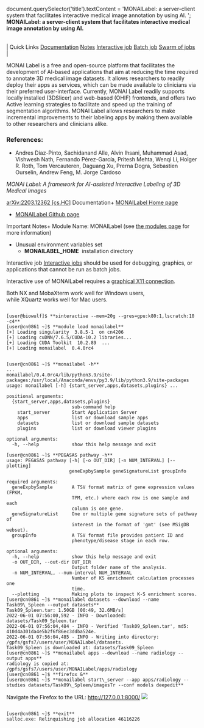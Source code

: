 

document.querySelector('title').textContent = 'MONAILabel: a server-client system that facilitates interactive medical image annotation by using AI. ';
**MONAILabel: a server-client system that facilitates interactive medical image annotation by using AI.** 


|  |
| --- |
| 
Quick Links
[Documentation](#doc)
[Notes](#notes)
[Interactive job](#int) 
[Batch job](#sbatch) 
[Swarm of jobs](#swarm) 
 |



MONAI Label is a free and open-source platform 
that facilitates the development of AI-based applications 
that aim at reducing the time required to annotate 3D medical image datasets. 
It allows researchers to readily deploy their apps as services, which can be made available to clinicians 
via their preferred user-interface. Currently, MONAI Label readily supports locally installed (3DSlicer) and web-based (OHIF) frontends, and offers two Active learning strategies to facilitate and speed up the training of segmentation algorithms. MONAI Label allows researchers to make incremental improvements to their labeling apps by making them available to other researchers and clinicians alike.



### References:


* Andres Diaz-Pinto, Sachidanand Alle, Alvin Ihsani, Muhammad Asad, Vishwesh Nath, Fernando Pérez-García, Pritesh Mehta, Wenqi Li, Holger R. Roth, Tom Vercauteren, Daguang Xu, Prerna Dogra, Sebastien Ourselin, Andrew Feng, M. Jorge Cardoso   

*MONAI Label: A framework for AI-assisted Interactive Labeling of 3D Medical Images*   

[arXiv:2203.12362 [cs.HC]](https://arxiv.org/abs/2203.12362)
Documentation+ [MONAILabel Home page](https://docs.monai.io/projects/label/en/latest)
+ [MONAILabel Github page](https://github.com/Project-MONAI/MONAILabel)

Important Notes+ Module Name: MONAILabel (see [the modules page](https://hpc.nih.gov/apps/modules.html) for more information)
+ Unusual environment variables set
	- **MONAILABEL\_HOME**  installation directory


Interactive job
[Interactive jobs](/docs/userguide.html#int) should be used for debugging, graphics, or applications that cannot be run as batch jobs.
  

Interactive use of MONAILabel requires a
[graphical X11 connection](https://hpc.nih.gov/docs/connect.html).   

Both NX and MobaXterm work well for Windows users,   
 while XQuartz works well for Mac users.



```

[user@biowulf]$ **sinteractive --mem=20g --gres=gpu:k80:1,lscratch:10 -c4** 
[user@cn0861 ~]$ **module load monailabel** 
[+] Loading singularity  3.8.5-1  on cn4206
[+] Loading cuDNN/7.6.5/CUDA-10.2 libraries...
[+] Loading CUDA Toolkit  10.2.89  ...
[+] Loading monailabel  0.4.0rc4

```


```

[user@cn0861 ~]$ **monailabel -h** 
...
monailabel/0.4.0rc4/lib/python3.9/site-packages:/usr/local/Anaconda/envs/py3.9/lib/python3.9/site-packages
usage: monailabel [-h] {start_server,apps,datasets,plugins} ...

positional arguments:
  {start_server,apps,datasets,plugins}
                        sub-command help
    start_server        Start Application Server
    apps                list or download sample apps
    datasets            list or download sample datasets
    plugins             list or download viewer plugins

optional arguments:
  -h, --help            show this help message and exit

[user@cn0861 ~]$ **PEGASAS pathway -h** 
usage: PEGASAS pathway [-h] [-o OUT_DIR] [-n NUM_INTERVAL] [--plotting]
                       geneExpbySample geneSignatureList groupInfo

required arguments:
  geneExpbySample       A TSV format matrix of gene expression values (FPKM,
                        TPM, etc.) where each row is one sample and each
                        column is one gene.
  geneSignatureList     One or multiple gene signature sets of pathway of
                        interest in the format of 'gmt' (see MSigDB webset).
  groupInfo             A TSV format file provides patient ID and
                        phenotype/disease stage in each row.

optional arguments:
  -h, --help            show this help message and exit
  -o OUT_DIR, --out-dir OUT_DIR
                        Output folder name of the analysis.
  -n NUM_INTERVAL, --num-interval NUM_INTERVAL
                        Number of KS enrichment calculation processes one
                        time.
  --plotting            Making plots to inspect K-S enrichment scores.
[user@cn0861 ~]$ **monailabel datasets --download --name Task09\_Spleen --output datasets** 
Task09_Spleen.tar: 1.50GB [00:49, 32.6MB/s]
2022-06-01 07:56:00,592 - INFO - Downloaded: datasets/Task09_Spleen.tar
2022-06-01 07:56:04,484 - INFO - Verified 'Task09_Spleen.tar', md5: 410d4a301da4e5b2f6f86ec3ddba524e.
2022-06-01 07:56:04,485 - INFO - Writing into directory: /gpfs/gsfs7/users/user/MONAILabel/datasets.
Task09_Spleen is downloaded at: datasets/Task09_Spleen
[user@cn0861 ~]$ **monailabel apps --download --name radiology --output apps** 
radiology is copied at: /gpfs/gsfs7/users/user/MONAILabel/apps/radiology
[user@cn0861 ~]$ **firefox &** 
[user@cn0861 ~]$ **monailabel start\_server --app apps/radiology --studies datasets/Task09\_Spleen/imagesTr --conf models deepedit**

```

Navigate the Firefox to the URL: http://127.0.0.1:8000/
![](monailabel/Firefox.png)

```

[user@cn0861 ~]$ **exit**
salloc.exe: Relinquishing job allocation 46116226

```





